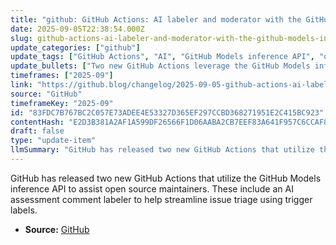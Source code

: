 ```yaml
---
title: "github: GitHub Actions: AI labeler and moderator with the GitHub Models inference API"
date: 2025-09-05T22:38:54.000Z
slug: github-actions-ai-labeler-and-moderator-with-the-github-models-inference-api
update_categories: ["github"]
update_tags: ["GitHub Actions", "AI", "GitHub Models inference API", "open source", "issue triage", "automation"]
update_bullets: ["Two new GitHub Actions leverage the GitHub Models inference API for open source project management.", "An AI assessment comment labeler action helps automate issue triage by applying labels based on comments.", "These tools aim to simplify maintainers' workflows by automating labeling and moderation tasks."]
timeframes: ["2025-09"]
link: "https://github.blog/changelog/2025-09-05-github-actions-ai-labeler-and-moderator-with-the-github-models-inference-api"
source: "GitHub"
timeframeKey: "2025-09"
id: "83FDC7B767BC2C057E73ADEE4E53327D365EF297CCBD368271951E2C415BC923"
contentHash: "E2D3B381A2AF1A599DF26566F1D06AABA2CB7EEF83A641F957C6CCAF89DFAD4D"
draft: false
type: "update-item"
llmSummary: "GitHub has released two new GitHub Actions that utilize the GitHub Models inference API to assist open source maintainers. These include an AI assessment comment labeler to help streamline issue triage using trigger labels."
---
```


GitHub has released two new GitHub Actions that utilize the GitHub Models inference API to assist open source maintainers. These include an AI assessment comment labeler to help streamline issue triage using trigger labels.

- **Source:** [GitHub](https://github.blog/changelog/2025-09-05-github-actions-ai-labeler-and-moderator-with-the-github-models-inference-api)
